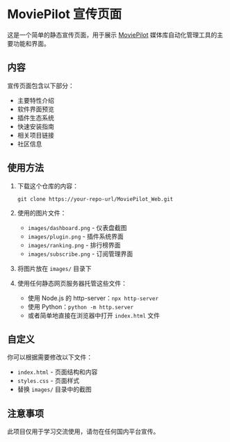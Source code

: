 # MoviePilot 宣传页面

这是一个简单的静态宣传页面，用于展示 [MoviePilot](https://github.com/jxxghp/MoviePilot) 媒体库自动化管理工具的主要功能和界面。

## 内容

宣传页面包含以下部分：

- 主要特性介绍
- 软件界面预览
- 插件生态系统
- 快速安装指南
- 相关项目链接
- 社区信息

## 使用方法

1. 下载这个仓库的内容：
   ```
   git clone https://your-repo-url/MoviePilot_Web.git
   ```

2. 使用的图片文件：
   - `images/dashboard.png` - 仪表盘截图
   - `images/plugin.png` - 插件系统界面
   - `images/ranking.png` - 排行榜界面
   - `images/subscribe.png` - 订阅管理界面

3. 将图片放在 `images/` 目录下

4. 使用任何静态网页服务器托管这些文件：
   - 使用 Node.js 的 http-server：`npx http-server`
   - 使用 Python：`python -m http.server`
   - 或者简单地直接在浏览器中打开 `index.html` 文件

## 自定义

你可以根据需要修改以下文件：

- `index.html` - 页面结构和内容
- `styles.css` - 页面样式
- 替换 `images/` 目录中的截图

## 注意事项

此项目仅用于学习交流使用，请勿在任何国内平台宣传。 